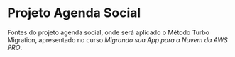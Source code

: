 # Projeto Agenda Social

Fontes do projeto agenda social, onde será aplicado o Método Turbo Migration, 
apresentado no curso *Migrando sua App para a Nuvem da AWS PRO*.